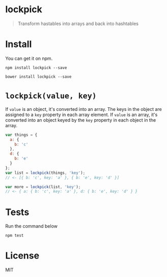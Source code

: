 # lockpick

> Transform hastables into arrays and back into hashtables

# Install

You can get it on npm.

```shell
npm install lockpick --save
```

```shell
bower install lockpick --save
```

# `lockpick(value, key)`

If `value` is an object, it's converted into an array. The keys in the object are assigned to a `key` property in each array element. If `value` is an array, it's converted into an object keyed by the `key` property in each object in the array.

```js
var things = {
  a: {
    b: 'c'
  },
  d: {
    b: 'e'
  }
};
var list = lockpick(things, 'key');
// <- [{ b: 'c', key: 'a' }, { b: 'e', key: 'd' }]

var more = lockpick(list, 'key');
// <- { a: { b: 'c', key: 'a' }, d: { b: 'e', key: 'd' } }
```

# Tests

Run the command below

```shell
npm test
```

# License

MIT
